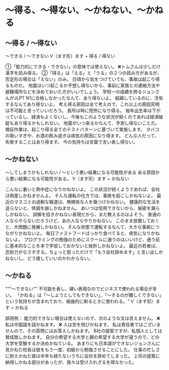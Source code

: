 # 〜得る、〜得ない、〜かねない、〜かねる
## 〜得る / 〜得ない
〜できる / 〜できない
V（ます形）ます + 得る / 得ない


①「能力的にできる・できない」の意味では使えない。 ❌トムさんは少しだけ漢字を読み得る。
②「得る」は「える」と「うる」の２つの読み方があるが、否定形の場合は「えない」のみ。
日頃から気をつけていても、事故は起こり得るものだ。
地震はいつ起こるか予想し得ないから、事前に家族との連絡方法や避難場所などを決めておいた方がいいでしょう。
学校一の成績を誇るジョンさんがJLPT N1に合格しなかったなんて、あり得ないよ。
結婚しているのに、浮気するなんてあり得ないよ。
考え得る原因は全て考えので、これ以上の原因究明は不可能と言っていいだろう。
長所は時に短所になり得る。
毎年出生率は下がっているし、経済もよくないし、今後もこのような状況が続くのであれば経済破綻もあり得るかもしれない。
地震がいつ来るかなんて、予測し得ないことだ。
検証作業は、起こり得る全てのテストパターンに基づいて実施します。
タバコの吸いすぎや、お酒の飲み過ぎは病気の原因になり得ます。
どんな人だって、失敗することはあり得ます。
今の気持ちは言葉で言い表し得ない。


## 〜かねない
〜してしまうかもしれない / 〜という悪い結果になる可能性がある   ある原因から悪い結果になる可能性がある。
V（ます形）ます + かねない


こんなに暑いと熱中症になりかねないよ。
この状況が続くようであれば、会社は倒産しかねませんよ。
そんな運転の仕方では、事故を起こしかねないよ。
最近のマスコミの過剰な報道は、無関係な人を傷つけかねない。
健康的な生活を送らないと、体調を崩しかねません。
あいつは信用できないから、秘密を漏らしかねない。
誤解を招きかねない表現だから、まだ教えるのはよそう。
普通の人ならやらないだろうけど、あの人ならやりかねない。
このまま放置しておくと、大問題に発展しかねない。
そんな状態で運転するなんて、大きな事故につながりかねないよ。
毎日ファストフードばっかり食べてると、病気になりかねないよ。
プログラミングの勉強のためにスクールに通うのはいいけど、通う前に基本的なことを本で学習しておかないと挫折しかねないよ。
最近の若者は、忍耐力がなさすぎる。ちょっと怒っただけで「もう会社辞めます」と言い出しかねないし、どう接していいのかわからない。
## 〜かねる
"""〜できない"" 不可能を表し、硬い表現なのでビジネスで使われる場合が多い。
「かねる」は「～しようとしてもできない」、「〜するのが難しくできない」という気持ちが含まれており、婉曲的に断るときに使われる。"
V（ます形）ます + かねる


誤用例： 能力的できない場合は使えないので、次のような文は言えません。  ❌ 私は中国語を話かねます。 ❌ 人は空を飛びかねます。
私は責任者ではございませんので、その質問にはお答えしかねます。
B社の提案ですが、私個人としては賛成致しかねます。
自分の希望する大学と親の希望する大学が違うので、どの大学を受験するか決めかねている。
あまりにも日本語ができないジョンさんに見かねた校長は彼をもう一度、初級から勉強させることにした。
仕事の忙しさに耐えかねた彼は半年も経たないうちに会社を辞めてしまった。
上司の提案に納得しかねる部分があったが、我々は受け入れざるを得なかった。